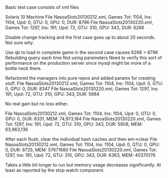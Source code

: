 Basic test case consists of xml files 

Solaris 10 Machine
File NasoaSlots20130212.xml, Games Tot: 1104, Ins: 1104, Upd:  0, GTU:   0, GPU:   0, DUR: 8796
File NasoaSlots20130220.xml, Games Tot: 1297, Ins:  191, Upd: 72, GTU: 310, GPU: 343, DUR: 6266

Disable change tracking and the first case goes up to about 20 seconds. Not sure why.

Use qb to load in complete game in the second case causes 6266 > 8796
  Rebuilding query each time
  Not using parameters
  Need to verify this sort of performance on the production server since mysql might be more of a bottle neck there.

Refactored the managers into pure repos and added params for creating stuff.
File NasoaSlots20130212.xml, Games Tot: 1104, Ins: 1104, Upd: 0, GTU: 0, GPU: 0, DUR: 8347
File NasoaSlots20130220.xml, Games Tot: 1297, Ins: 191, Upd: 72, GTU: 310, GPU: 343, DUR: 5984

No real gain but no loss either.

File NasoaSlots20130212.xml, Games Tot: 1104, Ins: 1104, Upd:    0, GTU:    0, GPU:    0, DUR:  8331, MEM: 74,973,184
File NasoaSlots20130220.xml, Games Tot: 1297, Ins:  191, Upd:   72, GTU:  310, GPU:  343, DUR:  5908, MEM: 63,963,136

After each flush, clear the individual hash caches and then em->clear
File NasoaSlots20130212.xml, Games Tot: 1104, Ins: 1104, Upd:    0, GTU:    0, GPU:    0, DUR:  8725, MEM: 57671680
File NasoaSlots20130220.xml, Games Tot: 1297, Ins:  191, Upd:   72, GTU:  310, GPU:  343, DUR:  6363, MEM: 40370176

Takes a little bit longer to run but memory usage decreases significantly.  At least as reported by the stop watch component.
